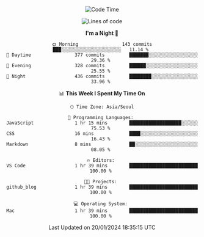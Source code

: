 <div align=center>
 
<!--START_SECTION:waka-->
![Code Time](http://img.shields.io/badge/Code%20Time-400%20hrs%2055%20mins-blue)

![Lines of code](https://img.shields.io/badge/From%20Hello%20World%20I%27ve%20Written-3.2%20million%20lines%20of%20code-blue)

**I'm a Night 🦉** 

```text
🌞 Morning                143 commits         ███░░░░░░░░░░░░░░░░░░░░░░   11.14 % 
🌆 Daytime                377 commits         ███████░░░░░░░░░░░░░░░░░░   29.36 % 
🌃 Evening                328 commits         ██████░░░░░░░░░░░░░░░░░░░   25.55 % 
🌙 Night                  436 commits         ████████░░░░░░░░░░░░░░░░░   33.96 % 
```


📊 **This Week I Spent My Time On** 

```text
🕑︎ Time Zone: Asia/Seoul

💬 Programming Languages: 
JavaScript               1 hr 15 mins        ███████████████████░░░░░░   75.53 % 
CSS                      16 mins             ████░░░░░░░░░░░░░░░░░░░░░   16.43 % 
Markdown                 8 mins              ██░░░░░░░░░░░░░░░░░░░░░░░   08.05 % 

🔥 Editors: 
VS Code                  1 hr 39 mins        █████████████████████████   100.00 % 

🐱‍💻 Projects: 
github_blog              1 hr 39 mins        █████████████████████████   100.00 % 

💻 Operating System: 
Mac                      1 hr 39 mins        █████████████████████████   100.00 % 
```


 Last Updated on 20/01/2024 18:35:15 UTC
<!--END_SECTION:waka-->
 </div>
